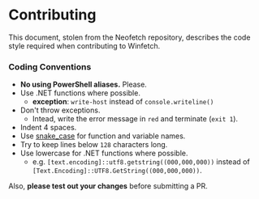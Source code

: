 # Contributing

This document, stolen from the Neofetch repository, describes the code style required when contributing to Winfetch.

<!-- [Coding Conventions](#coding-conventions)-->

### Coding Conventions

- **No using PowerShell aliases.** Please.
- Use .NET functions where possible.
    - **exception**: `write-host` instead of `console.writeline()`
- Don't throw exceptions. 
    - Intead, write the error message in `red` and terminate (`exit 1`).
- Indent 4 spaces.
- Use [snake_case](https://en.wikipedia.org/wiki/Snake_case) for function
  and variable names.
- Try to keep lines below `128` characters long.
- Use lowercase for .NET functions where possible.
    - e.g. `[text.encoding]::utf8.getstring((000,000,000))` instead of `[Text.Encoding]::UTF8.GetString((000,000,000))`.

Also, **please test out your changes** before submitting a PR.
